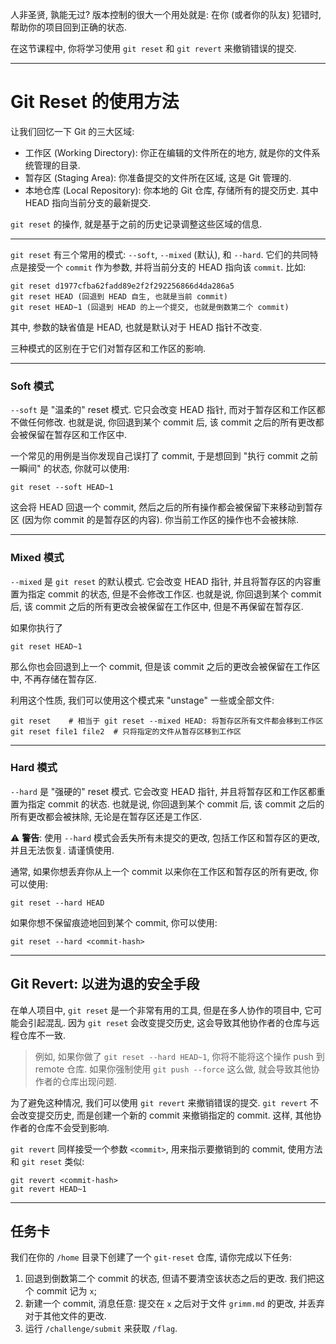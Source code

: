 人非圣贤, 孰能无过? 版本控制的很大一个用处就是: 在你 (或者你的队友) 犯错时, 帮助你的项目回到正确的状态.

在这节课程中, 你将学习使用 `git reset` 和 `git revert` 来撤销错误的提交.

---

# Git Reset 的使用方法

让我们回忆一下 Git 的三大区域:

- 工作区 (Working Directory): 你正在编辑的文件所在的地方, 就是你的文件系统管理的目录.
- 暂存区 (Staging Area): 你准备提交的文件所在区域, 这是 Git 管理的.
- 本地仓库 (Local Repository): 你本地的 Git 仓库, 存储所有的提交历史. 其中 HEAD 指向当前分支的最新提交.

`git reset` 的操作, 就是基于之前的历史记录调整这些区域的信息.

---

`git reset` 有三个常用的模式: `--soft`, `--mixed` (默认), 和 `--hard`. 它们的共同特点是接受一个 `commit` 作为参数, 并将当前分支的 HEAD 指向该 `commit`. 比如:

```
git reset d1977cfba62fadd89e2f2f292256866d4da286a5
git reset HEAD (回退到 HEAD 自生, 也就是当前 commit)
git reset HEAD~1 (回退到 HEAD 的上一个提交, 也就是倒数第二个 commit)
```

其中, 参数的缺省值是 HEAD, 也就是默认对于 HEAD 指针不改变.

三种模式的区别在于它们对暂存区和工作区的影响.

---

### Soft 模式

`--soft` 是 "温柔的" reset 模式. 它只会改变 HEAD 指针, 而对于暂存区和工作区都不做任何修改. 也就是说, 你回退到某个 commit 后, 该 commit 之后的所有更改都会被保留在暂存区和工作区中.

一个常见的用例是当你发现自己误打了 commit, 于是想回到 "执行 commit 之前一瞬间" 的状态, 你就可以使用:

```
git reset --soft HEAD~1
```

这会将 HEAD 回退一个 commit, 然后之后的所有操作都会被保留下来移动到暂存区 (因为你 commit 的是暂存区的内容). 你当前工作区的操作也不会被抹除.

---

### Mixed 模式

`--mixed` 是 `git reset` 的默认模式. 它会改变 HEAD 指针, 并且将暂存区的内容重置为指定 commit 的状态, 但是不会修改工作区. 也就是说, 你回退到某个 commit 后, 该 commit 之后的所有更改会被保留在工作区中, 但是不再保留在暂存区.

如果你执行了

```
git reset HEAD~1
```

那么你也会回退到上一个 commit, 但是该 commit 之后的更改会被保留在工作区中, 不再存储在暂存区.

利用这个性质, 我们可以使用这个模式来 "unstage" 一些或全部文件:

```
git reset    # 相当于 git reset --mixed HEAD: 将暂存区所有文件都会移到工作区
git reset file1 file2  # 只将指定的文件从暂存区移到工作区
```

---

### Hard 模式

`--hard` 是 "强硬的" reset 模式. 它会改变 HEAD 指针, 并且将暂存区和工作区都重置为指定 commit 的状态. 也就是说, 你回退到某个 commit 后, 该 commit 之后的所有更改都会被抹除, 无论是在暂存区还是工作区.

⚠️ **警告**: 使用 `--hard` 模式会丢失所有未提交的更改, 包括工作区和暂存区的更改, 并且无法恢复. 请谨慎使用.

通常, 如果你想丢弃你从上一个 commit 以来你在工作区和暂存区的所有更改, 你可以使用:

```
git reset --hard HEAD
```

如果你想不保留痕迹地回到某个 commit, 你可以使用:

```
git reset --hard <commit-hash>
```

---

## Git Revert: 以进为退的安全手段

在单人项目中, `git reset` 是一个非常有用的工具, 但是在多人协作的项目中, 它可能会引起混乱. 因为 `git reset` 会改变提交历史, 这会导致其他协作者的仓库与远程仓库不一致.

> 例如, 如果你做了 `git reset --hard HEAD~1`, 你将不能将这个操作 push 到 remote 仓库. 如果你强制使用 `git push --force` 这么做, 就会导致其他协作者的仓库出现问题.

为了避免这种情况, 我们可以使用 `git revert` 来撤销错误的提交. `git revert` 不会改变提交历史, 而是创建一个新的 commit 来撤销指定的 commit. 这样, 其他协作者的仓库不会受到影响.

`git revert` 同样接受一个参数 `<commit>`, 用来指示要撤销到的 commit, 使用方法和 `git reset` 类似:

```
git revert <commit-hash>
git revert HEAD~1
```

---

## 任务卡

我们在你的 `/home` 目录下创建了一个 `git-reset` 仓库, 请你完成以下任务:

1. 回退到倒数第二个 commit 的状态, 但请不要清空该状态之后的更改. 我们把这个 commit 记为 `x`;
2. 新建一个 commit, 消息任意: 提交在 `x` 之后对于文件 `grimm.md` 的更改, 并丢弃对于其他文件的更改.
3. 运行 `/challenge/submit` 来获取 `/flag`.
